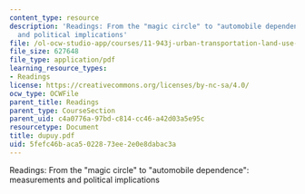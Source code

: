 ```yaml
---
content_type: resource
description: 'Readings: From the "magic circle" to "automobile dependence": measurements
  and political implications'
file: /ol-ocw-studio-app/courses/11-943j-urban-transportation-land-use-and-the-environment-spring-2002/5fefc46baca5022873ee2e0e8dabac3a_dupuy.pdf
file_size: 627648
file_type: application/pdf
learning_resource_types:
- Readings
license: https://creativecommons.org/licenses/by-nc-sa/4.0/
ocw_type: OCWFile
parent_title: Readings
parent_type: CourseSection
parent_uid: c4a0776a-97bd-c814-cc46-a42d03a5e95c
resourcetype: Document
title: dupuy.pdf
uid: 5fefc46b-aca5-0228-73ee-2e0e8dabac3a
---
```

Readings: From the "magic circle" to "automobile dependence": measurements and political implications